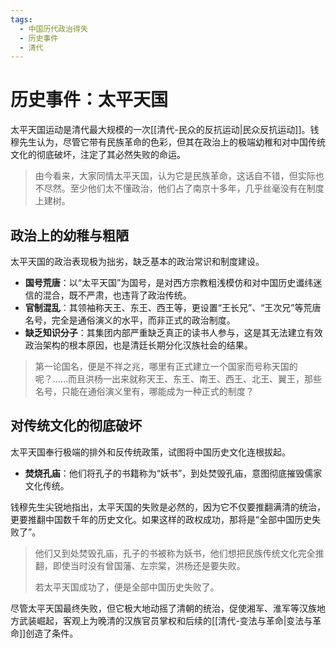 ```yaml
---
tags:
  - 中国历代政治得失
  - 历史事件
  - 清代
---
```


# 历史事件：太平天国

太平天国运动是清代最大规模的一次[[清代-民众的反抗运动|民众反抗运动]]。钱穆先生认为，尽管它带有民族革命的色彩，但其在政治上的极端幼稚和对中国传统文化的彻底破坏，注定了其必然失败的命运。

> 由今看来，大家同情太平天国，认为它是民族革命，这话自不错，但实际也不尽然。至少他们太不懂政治，他们占了南京十多年，几乎丝毫没有在制度上建树。

## 政治上的幼稚与粗陋

太平天国的政治表现极为拙劣，缺乏基本的政治常识和制度建设。

- **国号荒唐**：以“太平天国”为国号，是对西方宗教粗浅模仿和对中国历史谶纬迷信的混合，既不严肃，也违背了政治传统。
- **官制混乱**：其领袖称天王、东王、西王等，更设置“王长兄”、“王次兄”等荒唐名号，完全是通俗演义的水平，而非正式的政治制度。
- **缺乏知识分子**：其集团内部严重缺乏真正的读书人参与，这是其无法建立有效政治架构的根本原因，也是清廷长期分化汉族社会的结果。

> 第一论国名，便是不祥之兆，哪里有正式建立一个国家而号称天国的呢？……而且洪杨一出来就称天王、东王、南王、西王、北王、翼王，那些名号，只能在通俗演义里有，哪能成为一种正式的制度？

## 对传统文化的彻底破坏

太平天国奉行极端的排外和反传统政策，试图将中国历史文化连根拔起。

- **焚烧孔庙**：他们将孔子的书籍称为“妖书”，到处焚毁孔庙，意图彻底摧毁儒家文化传统。

钱穆先生尖锐地指出，太平天国的失败是必然的，因为它不仅要推翻满清的统治，更要推翻中国数千年的历史文化。如果这样的政权成功，那将是“全部中国历史失败了”。

> 他们又到处焚毁孔庙，孔子的书被称为妖书，他们想把民族传统文化完全推翻，即使当时没有曾国藩、左宗棠，洪杨还是要失败。
> 
> 若太平天国成功了，便是全部中国历史失败了。

尽管太平天国最终失败，但它极大地动摇了清朝的统治，促使湘军、淮军等汉族地方武装崛起，客观上为晚清的汉族官员掌权和后续的[[清代-变法与革命|变法与革命]]创造了条件。
